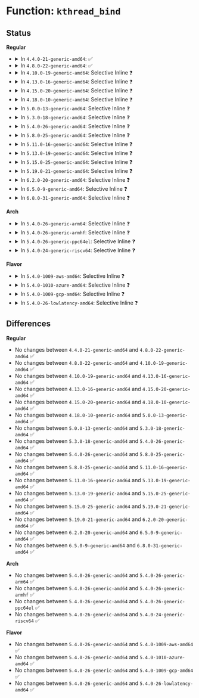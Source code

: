 # Function: <code>kthread_bind</code>

## Status
<b>Regular</b>
<ul>
<li>
<details>
<summary>In <code>4.4.0-21-generic-amd64</code>: ✅</summary>

```c
void kthread_bind(struct task_struct * p, unsigned int cpu)
```

```json
{
  "name": "kthread_bind",
  "collision_type": "Unique Global",
  "inline_type": "No",
  "funcs": [
    {
      "addr": 18446744071579502352,
      "name": "kthread_bind",
      "external": true,
      "loc": "kernel/kthread.c:378",
      "file": "kernel/kthread.c",
      "inline": "seen, unknown",
      "caller_inline": [],
      "caller_func": []
    }
  ],
  "symbols": [
    {
      "addr": 18446744071579502352,
      "name": "kthread_bind",
      "section": ".text",
      "bind": "STB_GLOBAL",
      "size": 52
    }
  ]
}
```
</details>
</li>
<li>
<details>
<summary>In <code>4.8.0-22-generic-amd64</code>: ✅</summary>

```c
void kthread_bind(struct task_struct * p, unsigned int cpu)
```

```json
{
  "name": "kthread_bind",
  "collision_type": "Unique Global",
  "inline_type": "No",
  "funcs": [
    {
      "addr": 18446744071579516416,
      "name": "kthread_bind",
      "external": true,
      "loc": "kernel/kthread.c:378",
      "file": "kernel/kthread.c",
      "inline": "seen, unknown",
      "caller_inline": [],
      "caller_func": []
    }
  ],
  "symbols": [
    {
      "addr": 18446744071579516416,
      "name": "kthread_bind",
      "section": ".text",
      "bind": "STB_GLOBAL",
      "size": 56
    }
  ]
}
```
</details>
</li>
<li>
<details>
<summary>In <code>4.10.0-19-generic-amd64</code>: Selective Inline ❓</summary>

```c
void kthread_bind(struct task_struct * p, unsigned int cpu)
```

```json
{
  "name": "kthread_bind",
  "collision_type": "Unique Global",
  "inline_type": "Selective",
  "funcs": [
    {
      "addr": 18446744071579539286,
      "name": "kthread_bind",
      "external": true,
      "loc": "kernel/kthread.c:408",
      "file": "kernel/kthread.c",
      "inline": "not declared, inlined",
      "caller_inline": [
        "kernel/kthread.c:__kthread_create_worker",
        "kernel/kthread.c:kthread_create_on_cpu"
      ],
      "caller_func": []
    }
  ],
  "symbols": [
    {
      "addr": 18446744071579538544,
      "name": "kthread_bind",
      "section": ".text",
      "bind": "STB_GLOBAL",
      "size": 56
    }
  ]
}
```
</details>
</li>
<li>
<details>
<summary>In <code>4.13.0-16-generic-amd64</code>: Selective Inline ❓</summary>

```c
void kthread_bind(struct task_struct * p, unsigned int cpu)
```

```json
{
  "name": "kthread_bind",
  "collision_type": "Unique Global",
  "inline_type": "Selective",
  "funcs": [
    {
      "addr": 18446744071579526151,
      "name": "kthread_bind",
      "external": true,
      "loc": "kernel/kthread.c:412",
      "file": "kernel/kthread.c",
      "inline": "not declared, inlined",
      "caller_inline": [
        "kernel/kthread.c:__kthread_create_worker",
        "kernel/kthread.c:kthread_create_on_cpu"
      ],
      "caller_func": []
    }
  ],
  "symbols": [
    {
      "addr": 18446744071579525472,
      "name": "kthread_bind",
      "section": ".text",
      "bind": "STB_GLOBAL",
      "size": 56
    }
  ]
}
```
</details>
</li>
<li>
<details>
<summary>In <code>4.15.0-20-generic-amd64</code>: Selective Inline ❓</summary>

```c
void kthread_bind(struct task_struct * p, unsigned int cpu)
```

```json
{
  "name": "kthread_bind",
  "collision_type": "Unique Global",
  "inline_type": "Selective",
  "funcs": [
    {
      "addr": 18446744071579552311,
      "name": "kthread_bind",
      "external": true,
      "loc": "kernel/kthread.c:419",
      "file": "kernel/kthread.c",
      "inline": "not declared, inlined",
      "caller_inline": [
        "kernel/kthread.c:__kthread_create_worker",
        "kernel/kthread.c:kthread_create_on_cpu"
      ],
      "caller_func": [
        "kernel/bpf/cpumap.c:__cpu_map_entry_alloc"
      ]
    }
  ],
  "symbols": [
    {
      "addr": 18446744071579551488,
      "name": "kthread_bind",
      "section": ".text",
      "bind": "STB_GLOBAL",
      "size": 56
    }
  ]
}
```
</details>
</li>
<li>
<details>
<summary>In <code>4.18.0-10-generic-amd64</code>: Selective Inline ❓</summary>

```c
void kthread_bind(struct task_struct * p, unsigned int cpu)
```

```json
{
  "name": "kthread_bind",
  "collision_type": "Unique Global",
  "inline_type": "Selective",
  "funcs": [
    {
      "addr": 18446744071579579527,
      "name": "kthread_bind",
      "external": true,
      "loc": "kernel/kthread.c:433",
      "file": "kernel/kthread.c",
      "inline": "not declared, inlined",
      "caller_inline": [
        "kernel/kthread.c:__kthread_create_worker",
        "kernel/kthread.c:kthread_create_on_cpu"
      ],
      "caller_func": [
        "kernel/bpf/cpumap.c:cpu_map_update_elem"
      ]
    }
  ],
  "symbols": [
    {
      "addr": 18446744071579577760,
      "name": "kthread_bind",
      "section": ".text",
      "bind": "STB_GLOBAL",
      "size": 53
    }
  ]
}
```
</details>
</li>
<li>
<details>
<summary>In <code>5.0.0-13-generic-amd64</code>: Selective Inline ❓</summary>

```c
void kthread_bind(struct task_struct * p, unsigned int cpu)
```

```json
{
  "name": "kthread_bind",
  "collision_type": "Unique Global",
  "inline_type": "Selective",
  "funcs": [
    {
      "addr": 18446744071579616711,
      "name": "kthread_bind",
      "external": true,
      "loc": "kernel/kthread.c:433",
      "file": "kernel/kthread.c",
      "inline": "not declared, inlined",
      "caller_inline": [
        "kernel/kthread.c:__kthread_create_worker",
        "kernel/kthread.c:kthread_create_on_cpu"
      ],
      "caller_func": [
        "arch/x86/kernel/cpu/resctrl/pseudo_lock.c:rdtgroup_pseudo_lock_create",
        "arch/x86/kernel/cpu/resctrl/pseudo_lock.c:pseudo_lock_measure_trigger",
        "kernel/bpf/cpumap.c:cpu_map_update_elem"
      ]
    }
  ],
  "symbols": [
    {
      "addr": 18446744071579615792,
      "name": "kthread_bind",
      "section": ".text",
      "bind": "STB_GLOBAL",
      "size": 53
    }
  ]
}
```
</details>
</li>
<li>
<details>
<summary>In <code>5.3.0-18-generic-amd64</code>: Selective Inline ❓</summary>

```c
void kthread_bind(struct task_struct * p, unsigned int cpu)
```

```json
{
  "name": "kthread_bind",
  "collision_type": "Unique Global",
  "inline_type": "Selective",
  "funcs": [
    {
      "addr": 18446744071579641054,
      "name": "kthread_bind",
      "external": true,
      "loc": "kernel/kthread.c:442",
      "file": "kernel/kthread.c",
      "inline": "not declared, inlined",
      "caller_inline": [
        "kernel/kthread.c:__kthread_create_worker",
        "kernel/kthread.c:kthread_create_on_cpu"
      ],
      "caller_func": [
        "arch/x86/kernel/cpu/resctrl/pseudo_lock.c:rdtgroup_pseudo_lock_create",
        "arch/x86/kernel/cpu/resctrl/pseudo_lock.c:pseudo_lock_measure_trigger",
        "kernel/bpf/cpumap.c:cpu_map_update_elem"
      ]
    }
  ],
  "symbols": [
    {
      "addr": 18446744071579640848,
      "name": "kthread_bind",
      "section": ".text",
      "bind": "STB_GLOBAL",
      "size": 56
    }
  ]
}
```
</details>
</li>
<li>
<details>
<summary>In <code>5.4.0-26-generic-amd64</code>: Selective Inline ❓</summary>

```c
void kthread_bind(struct task_struct * p, unsigned int cpu)
```

```json
{
  "name": "kthread_bind",
  "collision_type": "Unique Global",
  "inline_type": "Selective",
  "funcs": [
    {
      "addr": 18446744071579667486,
      "name": "kthread_bind",
      "external": true,
      "loc": "kernel/kthread.c:442",
      "file": "kernel/kthread.c",
      "inline": "not declared, inlined",
      "caller_inline": [
        "kernel/kthread.c:__kthread_create_worker",
        "kernel/kthread.c:kthread_create_on_cpu"
      ],
      "caller_func": [
        "arch/x86/kernel/cpu/resctrl/pseudo_lock.c:rdtgroup_pseudo_lock_create",
        "arch/x86/kernel/cpu/resctrl/pseudo_lock.c:pseudo_lock_measure_trigger",
        "kernel/bpf/cpumap.c:cpu_map_update_elem"
      ]
    }
  ],
  "symbols": [
    {
      "addr": 18446744071579667280,
      "name": "kthread_bind",
      "section": ".text",
      "bind": "STB_GLOBAL",
      "size": 56
    }
  ]
}
```
</details>
</li>
<li>
<details>
<summary>In <code>5.8.0-25-generic-amd64</code>: Selective Inline ❓</summary>

```c
void kthread_bind(struct task_struct * p, unsigned int cpu)
```

```json
{
  "name": "kthread_bind",
  "collision_type": "Unique Global",
  "inline_type": "Selective",
  "funcs": [
    {
      "addr": 18446744071579700938,
      "name": "kthread_bind",
      "external": true,
      "loc": "kernel/kthread.c:478",
      "file": "kernel/kthread.c",
      "inline": "not declared, inlined",
      "caller_inline": [
        "kernel/kthread.c:__kthread_create_worker",
        "kernel/kthread.c:kthread_create_on_cpu"
      ],
      "caller_func": [
        "arch/x86/kernel/cpu/resctrl/pseudo_lock.c:rdtgroup_pseudo_lock_create",
        "arch/x86/kernel/cpu/resctrl/pseudo_lock.c:pseudo_lock_measure_cycles",
        "kernel/bpf/cpumap.c:__cpu_map_entry_alloc"
      ]
    }
  ],
  "symbols": [
    {
      "addr": 18446744071579697744,
      "name": "kthread_bind",
      "section": ".text",
      "bind": "STB_GLOBAL",
      "size": 51
    }
  ]
}
```
</details>
</li>
<li>
<details>
<summary>In <code>5.11.0-16-generic-amd64</code>: Selective Inline ❓</summary>

```c
void kthread_bind(struct task_struct * p, unsigned int cpu)
```

```json
{
  "name": "kthread_bind",
  "collision_type": "Unique Global",
  "inline_type": "Selective",
  "funcs": [
    {
      "addr": 18446744071579679098,
      "name": "kthread_bind",
      "external": true,
      "loc": "kernel/kthread.c:480",
      "file": "kernel/kthread.c",
      "inline": "not declared, inlined",
      "caller_inline": [
        "kernel/kthread.c:__kthread_create_worker",
        "kernel/kthread.c:kthread_create_on_cpu"
      ],
      "caller_func": [
        "arch/x86/kernel/cpu/resctrl/pseudo_lock.c:rdtgroup_pseudo_lock_create",
        "arch/x86/kernel/cpu/resctrl/pseudo_lock.c:pseudo_lock_measure_cycles",
        "kernel/bpf/cpumap.c:__cpu_map_entry_alloc"
      ]
    }
  ],
  "symbols": [
    {
      "addr": 18446744071579675712,
      "name": "kthread_bind",
      "section": ".text",
      "bind": "STB_GLOBAL",
      "size": 51
    }
  ]
}
```
</details>
</li>
<li>
<details>
<summary>In <code>5.13.0-19-generic-amd64</code>: Selective Inline ❓</summary>

```c
void kthread_bind(struct task_struct * p, unsigned int cpu)
```

```json
{
  "name": "kthread_bind",
  "collision_type": "Unique Global",
  "inline_type": "Selective",
  "funcs": [
    {
      "addr": 18446744071579685370,
      "name": "kthread_bind",
      "external": true,
      "loc": "kernel/kthread.c:507",
      "file": "kernel/kthread.c",
      "inline": "not declared, inlined",
      "caller_inline": [
        "kernel/kthread.c:__kthread_create_worker",
        "kernel/kthread.c:kthread_create_on_cpu"
      ],
      "caller_func": [
        "arch/x86/kernel/cpu/resctrl/pseudo_lock.c:rdtgroup_pseudo_lock_create",
        "arch/x86/kernel/cpu/resctrl/pseudo_lock.c:pseudo_lock_measure_cycles",
        "kernel/bpf/cpumap.c:__cpu_map_entry_alloc"
      ]
    }
  ],
  "symbols": [
    {
      "addr": 18446744071579683104,
      "name": "kthread_bind",
      "section": ".text",
      "bind": "STB_GLOBAL",
      "size": 56
    }
  ]
}
```
</details>
</li>
<li>
<details>
<summary>In <code>5.15.0-25-generic-amd64</code>: Selective Inline ❓</summary>

```c
void kthread_bind(struct task_struct * p, unsigned int cpu)
```

```json
{
  "name": "kthread_bind",
  "collision_type": "Unique Global",
  "inline_type": "Selective",
  "funcs": [
    {
      "addr": 18446744071579763676,
      "name": "kthread_bind",
      "external": true,
      "loc": "kernel/kthread.c:507",
      "file": "kernel/kthread.c",
      "inline": "not declared, inlined",
      "caller_inline": [
        "kernel/kthread.c:__kthread_create_worker",
        "kernel/kthread.c:kthread_create_on_cpu"
      ],
      "caller_func": [
        "arch/x86/kernel/cpu/resctrl/pseudo_lock.c:rdtgroup_pseudo_lock_create",
        "arch/x86/kernel/cpu/resctrl/pseudo_lock.c:pseudo_lock_measure_cycles",
        "kernel/bpf/cpumap.c:__cpu_map_entry_alloc"
      ]
    }
  ],
  "symbols": [
    {
      "addr": 18446744071579760816,
      "name": "kthread_bind",
      "section": ".text",
      "bind": "STB_GLOBAL",
      "size": 21
    }
  ]
}
```
</details>
</li>
<li>
<details>
<summary>In <code>5.19.0-21-generic-amd64</code>: Selective Inline ❓</summary>

```c
void kthread_bind(struct task_struct * p, unsigned int cpu)
```

```json
{
  "name": "kthread_bind",
  "collision_type": "Unique Global",
  "inline_type": "Selective",
  "funcs": [
    {
      "addr": 18446744071579869445,
      "name": "kthread_bind",
      "external": true,
      "loc": "kernel/kthread.c:566",
      "file": "kernel/kthread.c",
      "inline": "not declared, inlined",
      "caller_inline": [
        "kernel/kthread.c:__kthread_create_worker",
        "kernel/kthread.c:kthread_create_on_cpu"
      ],
      "caller_func": [
        "arch/x86/kernel/cpu/resctrl/pseudo_lock.c:rdtgroup_pseudo_lock_create",
        "arch/x86/kernel/cpu/resctrl/pseudo_lock.c:pseudo_lock_measure_cycles",
        "kernel/bpf/cpumap.c:__cpu_map_entry_alloc"
      ]
    }
  ],
  "symbols": [
    {
      "addr": 18446744071579867968,
      "name": "kthread_bind",
      "section": ".text",
      "bind": "STB_GLOBAL",
      "size": 31
    }
  ]
}
```
</details>
</li>
<li>
<details>
<summary>In <code>6.2.0-20-generic-amd64</code>: Selective Inline ❓</summary>

```c
void kthread_bind(struct task_struct * p, unsigned int cpu)
```

```json
{
  "name": "kthread_bind",
  "collision_type": "Unique Global",
  "inline_type": "Selective",
  "funcs": [
    {
      "addr": 18446744071580012165,
      "name": "kthread_bind",
      "external": true,
      "loc": "kernel/kthread.c:566",
      "file": "kernel/kthread.c",
      "inline": "not declared, inlined",
      "caller_inline": [
        "kernel/kthread.c:__kthread_create_worker",
        "kernel/kthread.c:kthread_create_on_cpu"
      ],
      "caller_func": [
        "arch/x86/kernel/cpu/resctrl/pseudo_lock.c:rdtgroup_pseudo_lock_create",
        "arch/x86/kernel/cpu/resctrl/pseudo_lock.c:pseudo_lock_measure_cycles",
        "kernel/bpf/cpumap.c:__cpu_map_entry_alloc"
      ]
    }
  ],
  "symbols": [
    {
      "addr": 18446744071580010688,
      "name": "kthread_bind",
      "section": ".text",
      "bind": "STB_GLOBAL",
      "size": 31
    }
  ]
}
```
</details>
</li>
<li>
<details>
<summary>In <code>6.5.0-9-generic-amd64</code>: Selective Inline ❓</summary>

```c
void kthread_bind(struct task_struct * p, unsigned int cpu)
```

```json
{
  "name": "kthread_bind",
  "collision_type": "Unique Global",
  "inline_type": "Selective",
  "funcs": [
    {
      "addr": 18446744071580065701,
      "name": "kthread_bind",
      "external": true,
      "loc": "kernel/kthread.c:567",
      "file": "kernel/kthread.c",
      "inline": "not declared, inlined",
      "caller_inline": [
        "kernel/kthread.c:__kthread_create_worker",
        "kernel/kthread.c:kthread_create_on_cpu"
      ],
      "caller_func": [
        "arch/x86/kernel/cpu/resctrl/pseudo_lock.c:rdtgroup_pseudo_lock_create",
        "arch/x86/kernel/cpu/resctrl/pseudo_lock.c:pseudo_lock_measure_cycles",
        "kernel/bpf/cpumap.c:__cpu_map_entry_alloc"
      ]
    }
  ],
  "symbols": [
    {
      "addr": 18446744071580064336,
      "name": "kthread_bind",
      "section": ".text",
      "bind": "STB_GLOBAL",
      "size": 31
    }
  ]
}
```
</details>
</li>
<li>
<details>
<summary>In <code>6.8.0-31-generic-amd64</code>: Selective Inline ❓</summary>

```c
void kthread_bind(struct task_struct * p, unsigned int cpu)
```

```json
{
  "name": "kthread_bind",
  "collision_type": "Unique Global",
  "inline_type": "Selective",
  "funcs": [
    {
      "addr": 18446744071580108354,
      "name": "kthread_bind",
      "external": true,
      "loc": "kernel/kthread.c:566",
      "file": "kernel/kthread.c",
      "inline": "not declared, inlined",
      "caller_inline": [
        "kernel/kthread.c:__kthread_create_worker",
        "kernel/kthread.c:kthread_create_on_cpu"
      ],
      "caller_func": [
        "arch/x86/kernel/cpu/resctrl/pseudo_lock.c:rdtgroup_pseudo_lock_create",
        "arch/x86/kernel/cpu/resctrl/pseudo_lock.c:pseudo_lock_measure_cycles",
        "kernel/bpf/cpumap.c:__cpu_map_entry_alloc"
      ]
    }
  ],
  "symbols": [
    {
      "addr": 18446744071580106896,
      "name": "kthread_bind",
      "section": ".text",
      "bind": "STB_GLOBAL",
      "size": 31
    }
  ]
}
```
</details>
</li>
</ul>
<b>Arch</b>
<ul>
<li>
<details>
<summary>In <code>5.4.0-26-generic-arm64</code>: Selective Inline ❓</summary>

```c
void kthread_bind(struct task_struct * p, unsigned int cpu)
```

```json
{
  "name": "kthread_bind",
  "collision_type": "Unique Global",
  "inline_type": "Selective",
  "funcs": [
    {
      "addr": 18446603336490844824,
      "name": "kthread_bind",
      "external": true,
      "loc": "kernel/kthread.c:442",
      "file": "kernel/kthread.c",
      "inline": "not declared, inlined",
      "caller_inline": [
        "kernel/kthread.c:__kthread_create_worker",
        "kernel/kthread.c:kthread_create_on_cpu"
      ],
      "caller_func": [
        "kernel/bpf/cpumap.c:cpu_map_update_elem"
      ]
    }
  ],
  "symbols": [
    {
      "addr": 18446603336490844568,
      "name": "kthread_bind",
      "section": ".text",
      "bind": "STB_GLOBAL",
      "size": 80
    }
  ]
}
```
</details>
</li>
<li>
<details>
<summary>In <code>5.4.0-26-generic-armhf</code>: Selective Inline ❓</summary>

```c
void kthread_bind(struct task_struct * p, unsigned int cpu)
```

```json
{
  "name": "kthread_bind",
  "collision_type": "Unique Global",
  "inline_type": "Selective",
  "funcs": [
    {
      "addr": 3224875520,
      "name": "kthread_bind",
      "external": true,
      "loc": "kernel/kthread.c:442",
      "file": "kernel/kthread.c",
      "inline": "not declared, inlined",
      "caller_inline": [
        "kernel/kthread.c:__kthread_create_worker",
        "kernel/kthread.c:kthread_create_on_cpu"
      ],
      "caller_func": [
        "kernel/bpf/cpumap.c:cpu_map_update_elem"
      ]
    }
  ],
  "symbols": [
    {
      "addr": 3224873344,
      "name": "kthread_bind",
      "section": ".text",
      "bind": "STB_GLOBAL",
      "size": 56
    }
  ]
}
```
</details>
</li>
<li>
<details>
<summary>In <code>5.4.0-26-generic-ppc64el</code>: Selective Inline ❓</summary>

```c
void kthread_bind(struct task_struct * p, unsigned int cpu)
```

```json
{
  "name": "kthread_bind",
  "collision_type": "Unique Global",
  "inline_type": "Selective",
  "funcs": [
    {
      "addr": 13835058055283681476,
      "name": "kthread_bind",
      "external": true,
      "loc": "kernel/kthread.c:442",
      "file": "kernel/kthread.c",
      "inline": "not declared, inlined",
      "caller_inline": [
        "kernel/kthread.c:__kthread_create_worker",
        "kernel/kthread.c:kthread_create_on_cpu"
      ],
      "caller_func": [
        "kernel/bpf/cpumap.c:cpu_map_update_elem"
      ]
    }
  ],
  "symbols": [
    {
      "addr": 13835058055283681216,
      "name": "kthread_bind",
      "section": ".text",
      "bind": "STB_GLOBAL",
      "size": 52
    }
  ]
}
```
</details>
</li>
<li>
<details>
<summary>In <code>5.4.0-24-generic-riscv64</code>: Selective Inline ❓</summary>

```c
void kthread_bind(struct task_struct * p, unsigned int cpu)
```

```json
{
  "name": "kthread_bind",
  "collision_type": "Unique Global",
  "inline_type": "Selective",
  "funcs": [
    {
      "addr": 18446743936271513682,
      "name": "kthread_bind",
      "external": true,
      "loc": "kernel/kthread.c:442",
      "file": "kernel/kthread.c",
      "inline": "not declared, inlined",
      "caller_inline": [
        "kernel/kthread.c:__kthread_create_worker",
        "kernel/kthread.c:kthread_create_on_cpu"
      ],
      "caller_func": [
        "kernel/bpf/cpumap.c:cpu_map_update_elem"
      ]
    }
  ],
  "symbols": [
    {
      "addr": 18446743936271512196,
      "name": "kthread_bind",
      "section": ".text",
      "bind": "STB_GLOBAL",
      "size": 74
    }
  ]
}
```
</details>
</li>
</ul>
<b>Flavor</b>
<ul>
<li>
<details>
<summary>In <code>5.4.0-1009-aws-amd64</code>: Selective Inline ❓</summary>

```c
void kthread_bind(struct task_struct * p, unsigned int cpu)
```

```json
{
  "name": "kthread_bind",
  "collision_type": "Unique Global",
  "inline_type": "Selective",
  "funcs": [
    {
      "addr": 18446744071579643806,
      "name": "kthread_bind",
      "external": true,
      "loc": "kernel/kthread.c:442",
      "file": "kernel/kthread.c",
      "inline": "not declared, inlined",
      "caller_inline": [
        "kernel/kthread.c:__kthread_create_worker",
        "kernel/kthread.c:kthread_create_on_cpu"
      ],
      "caller_func": [
        "arch/x86/kernel/cpu/resctrl/pseudo_lock.c:rdtgroup_pseudo_lock_create",
        "arch/x86/kernel/cpu/resctrl/pseudo_lock.c:pseudo_lock_measure_trigger",
        "kernel/bpf/cpumap.c:cpu_map_update_elem"
      ]
    }
  ],
  "symbols": [
    {
      "addr": 18446744071579643600,
      "name": "kthread_bind",
      "section": ".text",
      "bind": "STB_GLOBAL",
      "size": 56
    }
  ]
}
```
</details>
</li>
<li>
<details>
<summary>In <code>5.4.0-1010-azure-amd64</code>: Selective Inline ❓</summary>

```c
void kthread_bind(struct task_struct * p, unsigned int cpu)
```

```json
{
  "name": "kthread_bind",
  "collision_type": "Unique Global",
  "inline_type": "Selective",
  "funcs": [
    {
      "addr": 18446744071579572190,
      "name": "kthread_bind",
      "external": true,
      "loc": "kernel/kthread.c:442",
      "file": "kernel/kthread.c",
      "inline": "not declared, inlined",
      "caller_inline": [
        "kernel/kthread.c:__kthread_create_worker",
        "kernel/kthread.c:kthread_create_on_cpu"
      ],
      "caller_func": [
        "arch/x86/kernel/cpu/resctrl/pseudo_lock.c:rdtgroup_pseudo_lock_create",
        "arch/x86/kernel/cpu/resctrl/pseudo_lock.c:pseudo_lock_measure_trigger",
        "kernel/bpf/cpumap.c:cpu_map_update_elem"
      ]
    }
  ],
  "symbols": [
    {
      "addr": 18446744071579571984,
      "name": "kthread_bind",
      "section": ".text",
      "bind": "STB_GLOBAL",
      "size": 56
    }
  ]
}
```
</details>
</li>
<li>
<details>
<summary>In <code>5.4.0-1009-gcp-amd64</code>: Selective Inline ❓</summary>

```c
void kthread_bind(struct task_struct * p, unsigned int cpu)
```

```json
{
  "name": "kthread_bind",
  "collision_type": "Unique Global",
  "inline_type": "Selective",
  "funcs": [
    {
      "addr": 18446744071579641070,
      "name": "kthread_bind",
      "external": true,
      "loc": "kernel/kthread.c:442",
      "file": "kernel/kthread.c",
      "inline": "not declared, inlined",
      "caller_inline": [
        "kernel/kthread.c:__kthread_create_worker",
        "kernel/kthread.c:kthread_create_on_cpu"
      ],
      "caller_func": [
        "arch/x86/kernel/cpu/resctrl/pseudo_lock.c:rdtgroup_pseudo_lock_create",
        "arch/x86/kernel/cpu/resctrl/pseudo_lock.c:pseudo_lock_measure_trigger",
        "kernel/bpf/cpumap.c:cpu_map_update_elem"
      ]
    }
  ],
  "symbols": [
    {
      "addr": 18446744071579640864,
      "name": "kthread_bind",
      "section": ".text",
      "bind": "STB_GLOBAL",
      "size": 56
    }
  ]
}
```
</details>
</li>
<li>
<details>
<summary>In <code>5.4.0-26-lowlatency-amd64</code>: Selective Inline ❓</summary>

```c
void kthread_bind(struct task_struct * p, unsigned int cpu)
```

```json
{
  "name": "kthread_bind",
  "collision_type": "Unique Global",
  "inline_type": "Selective",
  "funcs": [
    {
      "addr": 18446744071579675310,
      "name": "kthread_bind",
      "external": true,
      "loc": "kernel/kthread.c:442",
      "file": "kernel/kthread.c",
      "inline": "not declared, inlined",
      "caller_inline": [
        "kernel/kthread.c:__kthread_create_worker",
        "kernel/kthread.c:kthread_create_on_cpu"
      ],
      "caller_func": [
        "arch/x86/kernel/cpu/resctrl/pseudo_lock.c:rdtgroup_pseudo_lock_create",
        "arch/x86/kernel/cpu/resctrl/pseudo_lock.c:pseudo_lock_measure_trigger",
        "kernel/bpf/cpumap.c:cpu_map_update_elem"
      ]
    }
  ],
  "symbols": [
    {
      "addr": 18446744071579675104,
      "name": "kthread_bind",
      "section": ".text",
      "bind": "STB_GLOBAL",
      "size": 56
    }
  ]
}
```
</details>
</li>
</ul>

## Differences
<b>Regular</b>
<ul>
<li>
No changes between <code>4.4.0-21-generic-amd64</code> and <code>4.8.0-22-generic-amd64</code> ✅
</li>
<li>
No changes between <code>4.8.0-22-generic-amd64</code> and <code>4.10.0-19-generic-amd64</code> ✅
</li>
<li>
No changes between <code>4.10.0-19-generic-amd64</code> and <code>4.13.0-16-generic-amd64</code> ✅
</li>
<li>
No changes between <code>4.13.0-16-generic-amd64</code> and <code>4.15.0-20-generic-amd64</code> ✅
</li>
<li>
No changes between <code>4.15.0-20-generic-amd64</code> and <code>4.18.0-10-generic-amd64</code> ✅
</li>
<li>
No changes between <code>4.18.0-10-generic-amd64</code> and <code>5.0.0-13-generic-amd64</code> ✅
</li>
<li>
No changes between <code>5.0.0-13-generic-amd64</code> and <code>5.3.0-18-generic-amd64</code> ✅
</li>
<li>
No changes between <code>5.3.0-18-generic-amd64</code> and <code>5.4.0-26-generic-amd64</code> ✅
</li>
<li>
No changes between <code>5.4.0-26-generic-amd64</code> and <code>5.8.0-25-generic-amd64</code> ✅
</li>
<li>
No changes between <code>5.8.0-25-generic-amd64</code> and <code>5.11.0-16-generic-amd64</code> ✅
</li>
<li>
No changes between <code>5.11.0-16-generic-amd64</code> and <code>5.13.0-19-generic-amd64</code> ✅
</li>
<li>
No changes between <code>5.13.0-19-generic-amd64</code> and <code>5.15.0-25-generic-amd64</code> ✅
</li>
<li>
No changes between <code>5.15.0-25-generic-amd64</code> and <code>5.19.0-21-generic-amd64</code> ✅
</li>
<li>
No changes between <code>5.19.0-21-generic-amd64</code> and <code>6.2.0-20-generic-amd64</code> ✅
</li>
<li>
No changes between <code>6.2.0-20-generic-amd64</code> and <code>6.5.0-9-generic-amd64</code> ✅
</li>
<li>
No changes between <code>6.5.0-9-generic-amd64</code> and <code>6.8.0-31-generic-amd64</code> ✅
</li>
</ul>
<b>Arch</b>
<ul>
<li>
No changes between <code>5.4.0-26-generic-amd64</code> and <code>5.4.0-26-generic-arm64</code> ✅
</li>
<li>
No changes between <code>5.4.0-26-generic-amd64</code> and <code>5.4.0-26-generic-armhf</code> ✅
</li>
<li>
No changes between <code>5.4.0-26-generic-amd64</code> and <code>5.4.0-26-generic-ppc64el</code> ✅
</li>
<li>
No changes between <code>5.4.0-26-generic-amd64</code> and <code>5.4.0-24-generic-riscv64</code> ✅
</li>
</ul>
<b>Flavor</b>
<ul>
<li>
No changes between <code>5.4.0-26-generic-amd64</code> and <code>5.4.0-1009-aws-amd64</code> ✅
</li>
<li>
No changes between <code>5.4.0-26-generic-amd64</code> and <code>5.4.0-1010-azure-amd64</code> ✅
</li>
<li>
No changes between <code>5.4.0-26-generic-amd64</code> and <code>5.4.0-1009-gcp-amd64</code> ✅
</li>
<li>
No changes between <code>5.4.0-26-generic-amd64</code> and <code>5.4.0-26-lowlatency-amd64</code> ✅
</li>
</ul>
